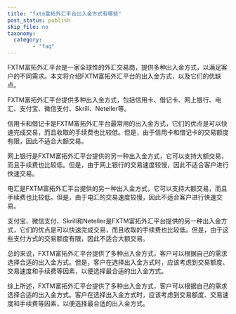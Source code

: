 ```yaml
---
title: "fxtm富拓外汇平台出入金方式有哪些"
post_status: publish
skip_file: no
taxonomy:
  category:
        - "faq"
---
```


FXTM富拓外汇平台是一家全球性的外汇交易商，提供多种出入金方式，以满足客户的不同需求。本文将介绍FXTM富拓外汇平台的出入金方式，以及它们的优缺点。

FXTM富拓外汇平台提供多种出入金方式，包括信用卡、借记卡、网上银行、电汇、支付宝、微信支付、Skrill、Neteller等。

信用卡和借记卡是FXTM富拓外汇平台最常用的出入金方式，它们的优点是可以快速完成交易，而且收取的手续费也比较低。但是，由于信用卡和借记卡的交易额度有限，因此不适合大额交易。

网上银行是FXTM富拓外汇平台提供的另一种出入金方式，它可以支持大额交易，而且手续费也比较低。但是，由于网上银行的交易速度较慢，因此不适合客户进行快速交易。

电汇是FXTM富拓外汇平台提供的另一种出入金方式，它可以支持大额交易，而且手续费也比较低。但是，由于电汇的交易速度较慢，因此不适合客户进行快速交易。

支付宝、微信支付、Skrill和Neteller是FXTM富拓外汇平台提供的另一种出入金方式，它们的优点是可以快速完成交易，而且收取的手续费也比较低。但是，由于这些支付方式的交易额度有限，因此不适合大额交易。

总的来说，FXTM富拓外汇平台提供了多种出入金方式，客户可以根据自己的需求选择合适的出入金方式。但是，客户在选择出入金方式时，应该考虑到交易额度、交易速度和手续费等因素，以便选择最合适的出入金方式。

综上所述，FXTM富拓外汇平台提供了多种出入金方式，客户可以根据自己的需求选择合适的出入金方式。客户在选择出入金方式时，应该考虑到交易额度、交易速度和手续费等因素，以便选择最合适的出入金方式。
